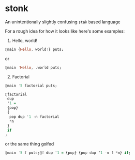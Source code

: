 # stonk
An unintentionally slightly confusing `stak` based language

For a rough idea for how it looks like here's some examples:
1. Hello, world!
```hs
@main {Hello, world!} puts;
```
or
```hs
@main 'Hello, .world puts;
```
2. Factorial
```hs
@main '5 factorial puts;

@factorial
 dup
 '1 =
 {pop}
 {
  pop dup '1 -n factorial
  *n
 }
 if
;
```
or the same thing golfed
```hs
@main '5 f puts;@f dup '1 = {pop} {pop dup '1 -n f *n} if;
```